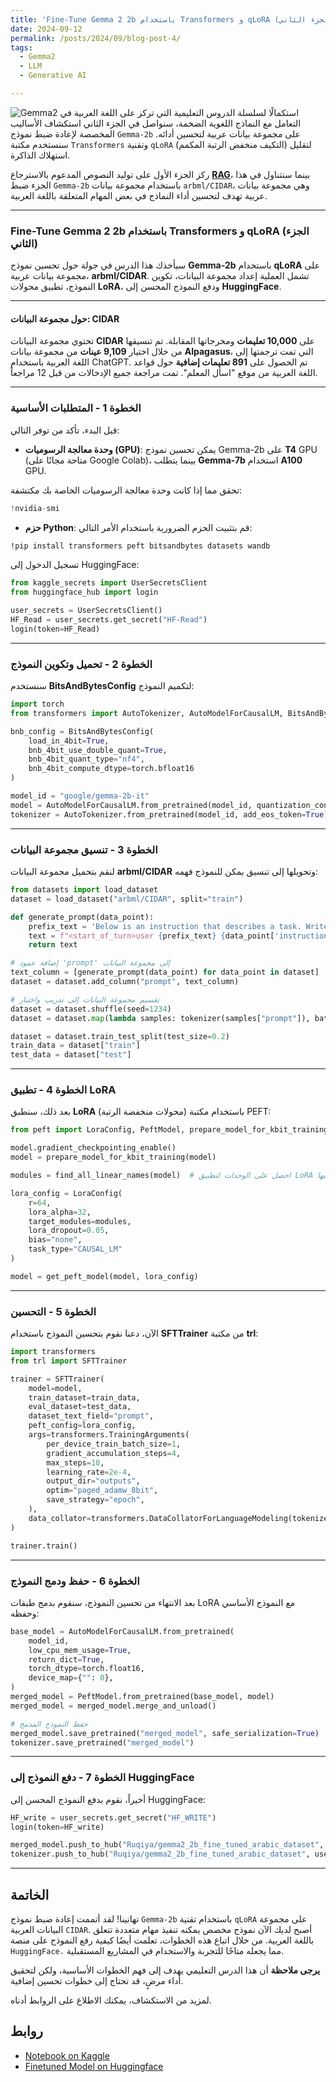 ```yaml
---
title: 'Fine-Tune Gemma 2 2b باستخدام Transformers و qLoRA (الجزء الثاني)'
date: 2024-09-12
permalink: /posts/2024/09/blog-post-4/
tags:
  - Gemma2
  - LLM
  - Generative AI

---
```

![Gemma2](https://raw.githubusercontent.com/Ruqyai/ruqyai.github.io/main/images/gemma2.png)
استكمالًا لسلسلة الدروس التعليمية التي تركز على اللغة العربية في التعامل مع النماذج اللغوية الضخمة، سنواصل في الجزء الثاني استكشاف الأساليب المخصصة لإعادة ضبط نموذج `Gemma-2b` على مجموعة بيانات عربية لتحسين أدائه. سنستخدم مكتبة `Transformers` وتقنية `qLoRA` (التكيف منخفض الرتبة المكمم) لتقليل استهلاك الذاكرة.

ركز الجزء الأول على توليد النصوص المدعوم بالاسترجاع **[RAG](https://ruqyai.github.io/ar/posts/2024/07/blog-post-3/)**، بينما سنتناول في هذا الجزء ضبط `Gemma-2b` باستخدام مجموعة بيانات `arbml/CIDAR`، وهي مجموعة بيانات عربية تهدف لتحسين أداء النماذج في بعض المهام المتعلقة  باللغة العربية.

---

### Fine-Tune Gemma 2 2b باستخدام Transformers و qLoRA (الجزء الثاني)

سيأخذك هذا الدرس في جولة حول تحسين نموذج **Gemma-2b** باستخدام **qLoRA** على مجموعة بيانات عربية، **arbml/CIDAR**. تشمل العملية إعداد مجموعة البيانات، تكوين النموذج، تطبيق محولات **LoRA**، ودفع النموذج المحسن إلى **HuggingFace**.

---

#### حول مجموعة البيانات: CIDAR
تحتوي مجموعة البيانات **CIDAR** على **10,000 تعليمات** ومخرجاتها المقابلة. تم تنسيقها من خلال اختيار **9,109 عينات** من مجموعة بيانات **Alpagasus**، التي تمت ترجمتها إلى اللغة العربية باستخدام ChatGPT. تم الحصول على **891 تعليمات إضافية** حول قواعد اللغة العربية من موقع "اسأل المعلم". تمت مراجعة جميع الإدخالات من قبل 12 مراجعاً.

---

### الخطوة 1 - المتطلبات الأساسية

قبل البدء، تأكد من توفر التالي:

- **وحدة معالجة الرسوميات (GPU)**: يمكن تحسين نموذج Gemma-2b على **T4** GPU (متاحة مجانًا على Google Colab)، بينما يتطلب **Gemma-7b** استخدام **A100** GPU.

تحقق مما إذا كانت وحدة معالجة الرسوميات الخاصة بك مكتشفة:

```python
!nvidia-smi
```
- **حزم Python**: قم بتثبيت الحزم الضرورية باستخدام الأمر التالي:

```bash
!pip install transformers peft bitsandbytes datasets wandb
```

تسجيل الدخول إلى HuggingFace:

```python
from kaggle_secrets import UserSecretsClient
from huggingface_hub import login

user_secrets = UserSecretsClient()
HF_Read = user_secrets.get_secret("HF-Read")
login(token=HF_Read)
```

---

### الخطوة 2 - تحميل وتكوين النموذج

سنستخدم **BitsAndBytesConfig** لتكميم النموذج:

```python
import torch
from transformers import AutoTokenizer, AutoModelForCausalLM, BitsAndBytesConfig

bnb_config = BitsAndBytesConfig(
    load_in_4bit=True,
    bnb_4bit_use_double_quant=True,
    bnb_4bit_quant_type="nf4",
    bnb_4bit_compute_dtype=torch.bfloat16
)

model_id = "google/gemma-2b-it"
model = AutoModelForCausalLM.from_pretrained(model_id, quantization_config=bnb_config, device_map={"": 0})
tokenizer = AutoTokenizer.from_pretrained(model_id, add_eos_token=True)
```

---

### الخطوة 3 - تنسيق مجموعة البيانات

لنقم بتحميل مجموعة البيانات **arbml/CIDAR** وتحويلها إلى تنسيق يمكن للنموذج فهمه:

```python
from datasets import load_dataset
dataset = load_dataset("arbml/CIDAR", split="train")

def generate_prompt(data_point):
    prefix_text = 'Below is an instruction that describes a task. Write a response that appropriately completes the request.\n\n'
    text = f"<start_of_turn>user {prefix_text} {data_point['instruction']} <end_of_turn>\n<start_of_turn>model {data_point['output']} <end_of_turn>"
    return text

# إضافة عمود 'prompt' إلى مجموعة البيانات
text_column = [generate_prompt(data_point) for data_point in dataset]
dataset = dataset.add_column("prompt", text_column)

# تقسيم مجموعة البيانات إلى تدريب واختبار
dataset = dataset.shuffle(seed=1234)
dataset = dataset.map(lambda samples: tokenizer(samples["prompt"]), batched=True)

dataset = dataset.train_test_split(test_size=0.2)
train_data = dataset["train"]
test_data = dataset["test"]
```

---

### الخطوة 4 - تطبيق LoRA

بعد ذلك، سنطبق **LoRA** (محولات منخفضة الرتبة) باستخدام مكتبة PEFT:

```python
from peft import LoraConfig, PeftModel, prepare_model_for_kbit_training, get_peft_model

model.gradient_checkpointing_enable()
model = prepare_model_for_kbit_training(model)

modules = find_all_linear_names(model)  # احصل على الوحدات لتطبيق LoRA عليها

lora_config = LoraConfig(
    r=64,
    lora_alpha=32,
    target_modules=modules,
    lora_dropout=0.05,
    bias="none",
    task_type="CAUSAL_LM"
)

model = get_peft_model(model, lora_config)
```

---

### الخطوة 5 - التحسين

الآن، دعنا نقوم بتحسين النموذج باستخدام **SFTTrainer** من مكتبة **trl**:

```python
import transformers
from trl import SFTTrainer

trainer = SFTTrainer(
    model=model,
    train_dataset=train_data,
    eval_dataset=test_data,
    dataset_text_field="prompt",
    peft_config=lora_config,
    args=transformers.TrainingArguments(
        per_device_train_batch_size=1,
        gradient_accumulation_steps=4,
        max_steps=10,
        learning_rate=2e-4,
        output_dir="outputs",
        optim="paged_adamw_8bit",
        save_strategy="epoch",
    ),
    data_collator=transformers.DataCollatorForLanguageModeling(tokenizer, mlm=False),
)

trainer.train()
```

---

### الخطوة 6 - حفظ ودمج النموذج

بعد الانتهاء من تحسين النموذج، سنقوم بدمج طبقات LoRA مع النموذج الأساسي وحفظه:

```python
base_model = AutoModelForCausalLM.from_pretrained(
    model_id,
    low_cpu_mem_usage=True,
    return_dict=True,
    torch_dtype=torch.float16,
    device_map={"": 0},
)
merged_model = PeftModel.from_pretrained(base_model, model)
merged_model = merged_model.merge_and_unload()

# حفظ النموذج المدمج
merged_model.save_pretrained("merged_model", safe_serialization=True)
tokenizer.save_pretrained("merged_model")
```

---

### الخطوة 7 - دفع النموذج إلى HuggingFace

أخيراً، نقوم بدفع النموذج المحسن إلى HuggingFace:

```python
HF_write = user_secrets.get_secret("HF_WRITE")
login(token=HF_write)

merged_model.push_to_hub("Ruqiya/gemma2_2b_fine_tuned_arabic_dataset", use_auth_token=True)
tokenizer.push_to_hub("Ruqiya/gemma2_2b_fine_tuned_arabic_dataset", use_auth_token=True)
```

---

## الخاتمة
تهانينا! لقد أتممت إعادة ضبط نموذج `Gemma-2b` باستخدام تقنية `qLoRA` على مجموعة البيانات العربية `CIDAR`. أصبح لديك الآن نموذج مخصص يمكنه تنفيذ مهام متعددة تتعلق باللغة العربية. من خلال اتباع هذه الخطوات، تعلمت أيضًا كيفية رفع النموذج على منصة `HuggingFace،` مما يجعله متاحًا للتجربة والاستخدام في المشاريع المستقبلية.

**يرجى ملاحظة** أن هذا الدرس التعليمي يهدف إلى فهم الخطوات الأساسية، ولكن لتحقيق أداء مرضٍ، قد تحتاج إلى خطوات تحسين إضافية.

لمزيد من الاستكشاف، يمكنك الاطلاع على الروابط أدناه.



## روابط
- [Notebook on Kaggle](https://www.kaggle.com/code/ruqiyas/arabic-finetune-gemma2-2b-using-transformers-qlora/)
- [Finetuned Model on Huggingface](https://huggingface.co/Ruqiya/gemma2_2b_fine_tuned_arabic_dataset)

